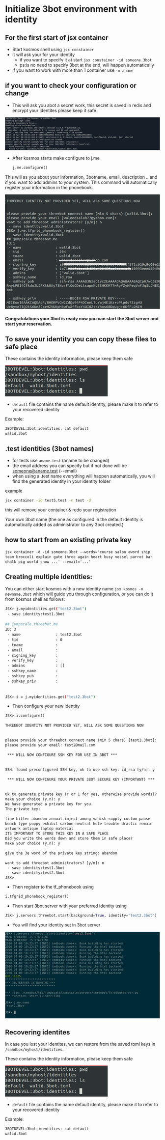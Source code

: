 # Initialize 3bot environment with identity

## For the first start of jsx container

- Start kosmos shell using ```jsx constainer```
- it will ask your for your identity
    - if you want to specify it at start ```jsx constainer -id someone.3bot```
    - ps:is no need to specify 3bot at the end, will happen automatically
- if you want to work with more than 1 container use ```-n aname```


## if you want to check your configuration or change

- This will ask you abot a secret work, this secret is saved in redis and encrypt your identites
please keep it safe

 ![Identity photo](./images/identity1.png)

- After kosmos starts make configure to j.me
    
    ```python
    j.me.configure()
    ```

This will as you about your information, 3botname, email, description .. and if you want to add admins to your system.
This command will automatically register your information in the phonebook.

 ![Identity photo](./images/identity.png)

#### Congratulations your 3bot is ready now you can start the 3bot server and start your reservation.

## To save your identity you can copy these files to safe place

These contains the identity information, please keep them safe

 ![recover photo](./images/identity2.png)

- `default` file contains the name default identity, please make it to refer to your recovered identity

Example:

```
3BOTDEVEL:3bot:identities: cat default
walid.3bot
```

## .test identities (3bot names)

- for tests use ```aname.test```  (aname to be changed)
- the email address you can specify but if not done will be someone@aname.test (--email)
- when using a .test name everything will happen automatically, you will find the generated identity in your identity folder

example

```bash
jsx container -id test5.test -n test -d
```

this will remove your container & redo your registration

Your own 3bot name (the one as configured in the default identity is automatically added as administrator to any 3bot created.)
 
## how to start from an existing private key

```
jsx container -d -id someone.3bot --words='course salon aword ship team broccoli explain gate three again heart busy vessel parrot bar chalk pig world snow ...' --email='...'
```

## Creating multiple identities:

You can either start kosmos with a new identity name ```jsx kosmos -n newname.3bot``` which will guide you through configuration, or you can do it from kosmos shell as follows:

```bash
JSX> j.myidentities.get("test2.3bot")
 - save identity:test1.3bot

## jumpscale.threebot.me
ID: 3
 - name                : test2.3bot
 - tid                 : 0
 - tname               :
 - email               :
 - signing_key         :
 - verify_key          :
 - admins              : []
 - sshkey_name         :
 - sshkey_pub          :
 - sshkey_priv         :


JSX> i = j.myidentities.get("test2.3bot")
```
- Then configure your new identity
```
JSX> i.configure()

THREEBOT IDENTITY NOT PROVIDED YET, WILL ASK SOME QUESTIONS NOW


please provide your threebot connect name (min 5 chars) [test2.3bot]:
please provide your email: test2@mail.com

 *** WILL NOW CONFIGURE SSH KEY FOR USE IN 3BOT ***


SSH: found preconfigured SSH key, ok to use ssh key: id_rsa [y/n]: y

 *** WILL NOW CONFIGURE YOUR PRIVATE 3BOT SECURE KEY (IMPORTANT) ***


Ok to generate private key (Y or 1 for yes, otherwise provide words)?
make your choice (y,n): y
We have generated a private key for you.
The private key:

fine bitter abandon annual inject among vanish supply custom pause beach type puppy exhibit carbon neutral hole trouble drastic remain artwork antique laptop material
ITS IMPORTANT TO STORE THIS KEY IN A SAFE PLACE
Did you write the words down and store them in safe place?
make your choice (y,n): y

give the 3e word of the private key string: abandon

want to add threebot administrators? [y/n]: n
 - save identity:test1.3bot
 - save identity:test2.3bot
JSX>
```
- Then register to the tf_phonebook using
```python
i.tfgrid_phonebook_register()
```

- Then start 3bot server with your preferred identity using
```python
JSX> j.servers.threebot.start(background=True, identity="test2.3bot")
```

- You will find your identity set in 3bot server

![multiple_identities](./images/identity4.jpg)


## Recovering identites

In case you lost your identites, we can restore from the saved toml keys in `/sandbox/myhost/identities`.

These contains the identity information, please keep them safe

 ![recover photo](./images/identity2.png)

- `default` file contains the name default identity, please make it to refer to your recovered identity

Example:

```
3BOTDEVEL:3bot:identities: cat default
walid.3bot
